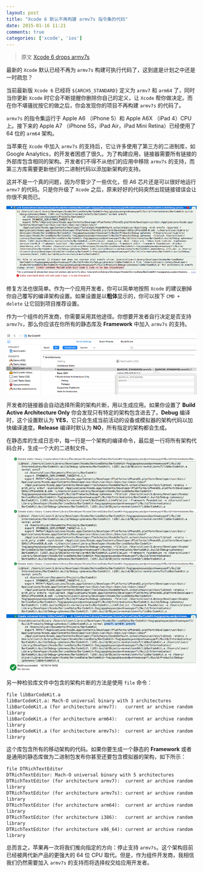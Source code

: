 ```yaml
---
layout: post
title: "Xcode 6 默认不再构建 armv7s 指令集的代码"
date: 2015-01-16 11:21
comments: true
categories: ['xcode', 'ios']
---
```


> 原文 [Xcode 6 drops armv7s](http://www.cocoanetics.com/2014/10/xcode-6-drops-armv7s/)

最新的 `Xcode` 默认已经不再为 `armv7s` 构建可执行代码了，这到底是计划之中还是一时疏忽？

当前最新版 `Xcode 6` 已经将 `${ARCHS_STANDARD}` 定义为 `armv7` 和 `arm64` 了，同时当你更新 `Xcode` 时它会不断提醒你删除你自己的定义，让 `Xcode` 帮你做决定。而在你不堪骚扰按它的做之后，你会发现你的项目不再构建 `armv7s` 的代码了。

`armv7s` 的指令集运行于 Apple A6 （iPhone 5）和 Apple A6X （iPad 4）CPU 上。接下来的 Apple A7 （iPhone 5S，iPad Air，iPad Mini Retina）已经使用了 64 位的 `arm64` 架构。
<!--more-->

当苹果在 `Xcode` 中加入 `armv7s` 的支持后，它让许多使用了第三方的二进制库，如 Google Analytics，的开发者困惑了很久。为了构建应用，链接器需要所有链接的外部库包含相同的架构。开发者们不得不从他们的应用中移除 `armv7s` 的支持，而第三方库需要更新他们的二进制代码以添加新架构的支持。

这并不是一个真的问题，因为尽管少了一些优化，但 A6 芯片还是可以很好地运行 `armv7` 的代码。只是你升级了 `Xcode` 之后，原来好好的代码突然出现链接错误会让你很不爽而已。

![Image0](/images/Screen-Shot-2014-10-10-at-10.42.32.png)

修复方法也很简单。作为一个应用开发者，你可以简单地按照 `Xcode` 的建议删掉你自己覆写的编译架构设置。如果设置是以**粗体**显示的，你可以按下 `CMD + delete` 让它回到项目推荐设置。

作为一个组件的开发商，你需要采用其他途径。你想要开发者自行决定是否支持 `armv7s`，那么你应该在你所有的静态库及 **Framework** 中加入 `armv7s` 的支持。

![Image1](/images/Screen-Shot-2014-10-10-at-10.49.50.png)

开发者的链接器会自动选择所需的架构片断，用以生成应用。如果你设置了 **Build Active Architecture Only** 你会发现只有特定的架构包含进去了。**Debug** 编译时，这个设置默认为 **YES**，它只会生成当前活动的设备或模拟器的架构代码以加快编译速度。**Release** 编译时默认为 **NO**，所有指定的架构都会生成。

在静态库的生成日志中，每一行是一个架构的编译命令，最后是一行将所有架构代码合并，生成一个大的二进制文件。

![Image2](/images/Screen-Shot-2014-10-10-at-10.53.48.png)

另一种检验库文件中包含的架构片断的方法是使用 `file` 命令：

```
file libBarCodeKit.a 
libBarCodeKit.a: Mach-O universal binary with 3 architectures
libBarCodeKit.a (for architecture armv7):	current ar archive random library
libBarCodeKit.a (for architecture arm64):	current ar archive random library
libBarCodeKit.a (for architecture armv7s):	current ar archive random library
```

这个库包含所有的移动架构的代码。如果你要生成一个静态的 **Framework** 或者是通用的静态库做为二进制包发布你甚至还要包含模拟器的架构，如下所示：

```
file DTRichTextEditor 
DTRichTextEditor: Mach-O universal binary with 5 architectures
DTRichTextEditor (for architecture armv7):	current ar archive random library
DTRichTextEditor (for architecture armv7s):	current ar archive random library
DTRichTextEditor (for architecture arm64):	current ar archive random library
DTRichTextEditor (for architecture i386):	current ar archive random library
DTRichTextEditor (for architecture x86_64):	current ar archive random library
```

总而言之，苹果再一次将我们推向指定的方向：停止支持 `armv7s`。这个架构目前已经被两代新产品的更强大的 64 位 CPU 取代。但是，作为组件开发商，我相信我们仍然需要加入 `armv7s` 的支持而将选择权交给应用开发者。
